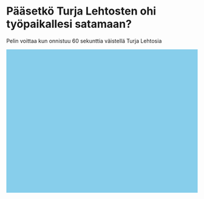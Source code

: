 # Pääsetkö Turja Lehtosten ohi työpaikallesi satamaan?
Pelin voittaa kun onnistuu 60 sekunttia väistellä Turja Lehtosia

<html lang="en">
<head>
    <meta charset="UTF-8">
    <meta name="viewport" content="width=device-width, initial-scale=1.0">
    <title>Pääseekö ahtaaja Turja Lehtosten ohi?</title>
    <style>
        canvas {
            display: block;
            margin: 0 auto;
            background-color: #87CEEB;
        }
    </style>
</head>
<body>
    <canvas id="gameCanvas" width="800" height="600"></canvas>
    <script>
        const canvas = document.getElementById('gameCanvas');
        const ctx = canvas.getContext('2d');

        const SCREEN_WIDTH = canvas.width;
        const SCREEN_HEIGHT = canvas.height;
        const PLAYER_SIZE = 50;
        const OBSTACLE_WIDTH = 50;
        const OBSTACLE_HEIGHT = 50;
        const OBSTACLE_SPEED = 5;
        const GOAL_WIDTH = 100;  // Maalin leveys
        const GOAL_HEIGHT = 100;  // Maalin korkeus
        const FONT_SIZE = 36;
        const GAME_DURATION = 60;  // Pelin kesto sekunneissa

        const playerImg = new Image();
        playerImg.src = 'player.png';
        const obstacleImg = new Image();
        obstacleImg.src = 'obstacle.png';
        const goalImg = new Image();
        goalImg.src = 'goal.png';
        const backgroundImg = new Image();
        backgroundImg.src = 'background.png';

        class Player {
            constructor() {
                this.width = PLAYER_SIZE;
                this.height = PLAYER_SIZE;
                this.x = 50;
                this.y = SCREEN_HEIGHT / 2 - this.height / 2;
                this.dy = 5;
                this.image = playerImg;
                this.moving = false;
            }

            draw() {
                ctx.drawImage(this.image, this.x, this.y, this.width, this.height);
            }

            update() {
                if (this.moving) {
                    if (keys['ArrowUp'] && this.y > 0) {
                        this.y -= this.dy;
                    }
                    if (keys['ArrowDown'] && this.y < SCREEN_HEIGHT - this.height) {
                        this.y += this.dy;
                    }
                }
            }

            moveTo(y) {
                this.y = y - this.height / 2;
                if (this.y < 0) this.y = 0;
                if (this.y > SCREEN_HEIGHT - this.height) this.y = SCREEN_HEIGHT - this.height;
            }
        }

        class Obstacle {
            constructor(x, y) {
                this.width = OBSTACLE_WIDTH;
                this.height = OBSTACLE_HEIGHT;
                this.x = x;
                this.y = y;
                this.dx = OBSTACLE_SPEED;
                this.image = obstacleImg;
            }

            draw() {
                ctx.drawImage(this.image, this.x, this.y, this.width, this.height);
            }

            update() {
                this.x -= this.dx;
                if (this.x + this.width < 0) {
                    this.x = SCREEN_WIDTH;
                    this.y = Math.random() * (SCREEN_HEIGHT - this.height);
                }
            }
        }

        class Goal {
            constructor() {
                this.width = GOAL_WIDTH;
                this.height = GOAL_HEIGHT;
                this.x = SCREEN_WIDTH - this.width - 20;
                this.y = SCREEN_HEIGHT / 2 - this.height / 2;
                this.image = goalImg;
            }

            draw() {
                ctx.drawImage(this.image, this.x, this.y, this.width, this.height);
            }
        }

        let player = new Player();
        let obstacles = [];
        for (let i = 0; i < 5; i++) {
            let x = Math.random() * (SCREEN_WIDTH - OBSTACLE_WIDTH) + SCREEN_WIDTH;
            let y = Math.random() * (SCREEN_HEIGHT - OBSTACLE_HEIGHT);
            obstacles.push(new Obstacle(x, y));
        }
        let goal = new Goal();

        let keys = {};
        let startTime = Date.now();
        let gameEnded = false;

        window.addEventListener('keydown', function (e) {
            keys[e.key] = true;
        });

        window.addEventListener('keyup', function (e) {
            keys[e.key] = false;
        });

        // Kosketustapahtumien käsittely
        canvas.addEventListener('touchstart', function (e) {
            player.moving = true;
            let touch = e.touches[0];
            player.moveTo(touch.clientY);
        });

        canvas.addEventListener('touchmove', function (e) {
            let touch = e.touches[0];
            player.moveTo(touch.clientY);
        });

        canvas.addEventListener('touchend', function (e) {
            player.moving = false;
        });

        function collisionDetection(player, obstacle) {
            return player.x < obstacle.x + obstacle.width &&
                   player.x + player.width > obstacle.x &&
                   player.y < obstacle.y + obstacle.height &&
                   player.y + player.height > obstacle.y;
        }

        function gameLoop() {
            if (gameEnded) return;

            ctx.clearRect(0, 0, SCREEN_WIDTH, SCREEN_HEIGHT);
            
            // Piirrä tausta
            ctx.drawImage(backgroundImg, 0, 0, SCREEN_WIDTH, SCREEN_HEIGHT);

            player.update();
            player.draw();

            obstacles.forEach(obstacle => {
                obstacle.update();
                obstacle.draw();

                if (collisionDetection(player, obstacle)) {
                    alert('Game Over');
                    gameEnded = true;
                    return;
                }
            });

            if (collisionDetection(player, goal)) {
                alert('You Win!');
                gameEnded = true;
                return;
            }

            let elapsedTime = (Date.now() - startTime) / 1000;
            if (elapsedTime >= GAME_DURATION) {
                alert('You Win!');
                gameEnded = true;
                return;
            }

            goal.draw();

            ctx.fillStyle = 'black';
            ctx.font = `${FONT_SIZE}px Arial`;
            ctx.fillText('Pääseekö ahtaaja Turja Lehtosten ohi?', 50, 50);

            requestAnimationFrame(gameLoop);
        }

        gameLoop();
    </script>
</body>
</html>

